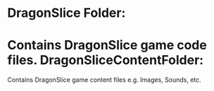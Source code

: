 DragonSlice Folder: 
=
Contains DragonSlice game code files.
DragonSliceContentFolder: 
=
Contains DragonSlice game content files e.g. Images, Sounds, etc.